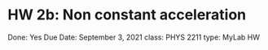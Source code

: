 # HW 2b: Non constant acceleration

Done: Yes
Due Date: September 3, 2021
class: PHYS 2211
type: MyLab HW